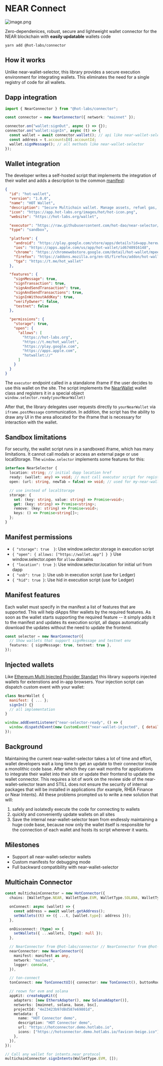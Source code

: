 # NEAR Connect

![image.png](./media/image.png)

Zero-dependenices, robust, secure and lightweight wallet connector for the NEAR blockchain with **easily updatable** wallets code

`yarn add @hot-labs/connector`

## How it works

Unlike near-wallet-selector, this library provides a secure execution environment for integrating wallets. This eliminates the need for a single registry of code for all wallets.

## Dapp integration

```ts
import { NearConnector } from "@hot-labs/connector";

const connector = new NearConnector({ network: "mainnet" });

connector.on("wallet:signOut", async () => {});
connector.on("wallet:signIn", async (t) => {
  const wallet = await connector.wallet(); // api like near-wallet-selector
  const address = t.accounts[0].accountId;
  wallet.signMessage(); // all methods like near-wallet-selector
});
```

## Wallet integration

The developer writes a self-hosted script that implements the integration of their wallet and adds a description to the common [manifest](./repository/manifest.ts):

```json
{
  "id": "hot-wallet",
  "version": "1.0.0",
  "name": "HOT Wallet",
  "description": "Secure Multichain wallet. Manage assets, refuel gas, and mine $HOT on any device with HOT Wallet",
  "icon": "https://app.hot-labs.org/images/hot/hot-icon.png",
  "website": "https://hot-labs.org/wallet",

  "executor": "https://raw.githubusercontent.com/hot-dao/near-selector/refs/heads/main/repository/hotwallet.js",
  "type": "sandbox",

  "platform": {
    "android": "https://play.google.com/store/apps/details?id=app.herewallet.hot&hl=en",
    "ios": "https://apps.apple.com/us/app/hot-wallet/id6740916148",
    "chrome": "https://chromewebstore.google.com/detail/hot-wallet/mpeengabcnhhjjgleiodimegnkpcenbk",
    "firefox": "https://addons.mozilla.org/en-US/firefox/addon/hot-wallet",
    "tga": "https://t.me/hot_wallet"
  },

  "features": {
    "signMessage": true,
    "signTransaction": true,
    "signAndSendTransaction": true,
    "signAndSendTransactions": true,
    "signInWithoutAddKey": true,
    "verifyOwner": false,
    "testnet": false
  },

  "permissions": {
    "storage": true,
    "open": {
      "allows": [
        "https://hot-labs.org",
        "https://t.me/hot_wallet",
        "https://play.google.com",
        "https://apps.apple.com",
        "hotwallet://"
      ]
    }
  }
}
```

The `executor` endpoint called in a standalone iframe if the user decides to use this wallet on the site. The script implements the [NearWallet](./src/types/wallet.ts) wallet class and registers it in a special object
`window.selector.ready(yourNearWallet)`

After that, the library delegates user requests directly to `yourNearWallet` via `iframe.postMessage` communication.
In addition, the script has the ability to draw any UI in the area allocated for the iframe that is necessary for interaction with the wallet.

## Sandbox limitations

For security, the wallet script runs in a sandboxed iframe, which has many limitations. It cannot call modals or access an external page or use localStorage.
The `window.selector` implements some features for this:

```ts
interface NearSelector {
  location: string; // initial dapp location href
  ready: (wallet: any) => void; // must call executor script for register wallet
  open: (url: string, newTab = false) => void; // used for my-near-wallet

  // use instead of localStorage
  storage: {
    set: (key: string, value: string) => Promise<void>;
    get: (key: string) => Promise<string>;
    remove: (key: string) => Promise<void>;
    keys: () => Promise<string[]>;
  };
}
```

## Manifest permissions

- `{ "storage": true  }`: Use window.selector.storage in execution script
- `{ "open": { allows: ["https://wallet.app"] } }` Use window.selector.open for `allow` domains
- `{ "location": true }`: Use window.selector.location for initial url from dapp
- `{ "usb": true }`: Use usb in execution script (use for Ledger)
- `{ "hid": true }`: Use hid in execution script (use for Ledger)

## Manifest features

Each wallet must specify in the manifest a list of features that are supported.
This will help dApps filter wallets by the required features. As soon as the wallet starts supporting the required feature -- it simply adds it to the manifest and updates its execution script, all dapps automatically download the updates without the need to update the frontend.

```ts
const selector = new NearConnector({
  // Show wallets that support signMessage and testnet env
  features: { signMessage: true, testnet: true },
});
```

## Injected wallets

Like [Ethereum Multi Injected Provider Standart](https://eips.ethereum.org/EIPS/eip-6963) this library supports injected wallets for extenstions and in-app browsers. Your injection script can dispatch custom event with your wallet:

```js
class NearWallet {
  manifest: { ... };
  signIn() {}
  // all implementation
}

window.addEventListener("near-selector-ready", () => {
  window.dispatchEvent(new CustomEvent("near-wallet-injected", { detail: new NearWallet() }));
});
```

## Background

Maintaining the current near-wallet-selector takes a lot of time and effort, wallet developers wait a long time to get an update to their connector inside a monolithic code base. After which they can wait months for applications to integrate their wallet into their site or update their frontend to update the wallet connector. This requires a lot of work on the review side of the near-wallet-selector team and STILL does not ensure the security of internal packages that will be installed in applications (for example, RHEA Finance or Near Intents).
All these problems prompted us to write a new solution that will:

1. safely and isolatedly execute the code for connecting to wallets
2. quickly and conveniently update wallets on all sites
3. Save the internal near-wallet-selector team from endlessly maintaining a huge code base, because now only the wallet itself is responsible for the connection of each wallet and hosts its script wherever it wants.

## Milestones

- Support all near-wallet-selector wallets
- Custom manifests for debugging mode
- Full backward compatibility with near-wallet-selector

## Multichain Connector

```ts
const multichainConnector = new HotConnector({
  chains: [WalletType.NEAR, WalletType.EVM, WalletType.SOLANA, WalletType.TON],

  onConnect: async (wallet) => {
    const address = await wallet.getAddress();
    setWallets((t) => ({ ...t, [wallet.type]: address }));
  },

  onDisconnect: (type) => {
    setWallets({ ...wallets, [type]: null });
  },

  // NearConnector from @hot-labs/connector // NearConnector from @hot-labs/connector
  nearConnector: new NearConnector({
    manifest: manifest as any,
    network: "mainnet",
    logger: console,
  }),

  // ton-connect
  tonConnect: new TonConnectUI({ connector: new TonConnect(), buttonRootId: "ton-connect" }),

  // reown for evm and solana
  appKit: createAppKit({
    adapters: [new EthersAdapter(), new SolanaAdapter()],
    networks: [mainnet, solana, base, bsc],
    projectId: "4e23423b97d8d587e69801d",
    metadata: {
      name: "HOT Connector demo",
      description: "HOT Connector demo",
      url: "https://hotconnector.demo.hotlabs.io",
      icons: ["https://hotconnector.demo.hotlabs.io/favicon-beige.ico"],
    },
  }),
});

// Call any wallet for intents.near protocol
multichainConnector.signIntents(WalletType.EVM, []);
```
